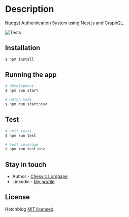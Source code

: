 
# Description

[Nudgyt](https://github.com/lordgape/nudgyt) Authentication System using Nest.js and GraphQL.

![Tests](https://github.com/lordgape/nudgyt/actions/workflows/ci.yml/badge.svg)

## Installation

```bash
$ npm install
```

## Running the app

```bash
# development
$ npm run start

# watch mode
$ npm run start:dev
```

## Test

```bash
# unit tests
$ npm run test
```

```bash
# test coverage
$ npm run test:cov
```



## Stay in touch

- Author - [Chesvic Lordgape](https://github.com/lordgape)
- Linkedin - [My profile](https://www.linkedin.com/in/chesvic-lordgape/)

## License

Hatchblog [MIT licensed](LICENSE).

